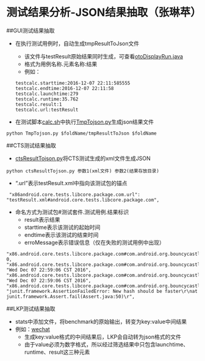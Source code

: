 # 测试结果分析-JSON结果抽取（张琳苹）

##GUI测试结果抽取
  
  - 在执行测试用例时，自动生成tmpResultToJson文件
    - 该文件与testResult原始结果同时生成，可查看[otoDisplayRun.java](https://github.com/openthos/oto_Uitest/blob/master/calc/src/com/autoTestUI/otoDisplayRun.java)
    - 格式为用例名称.元素名称:结果
    - 例如：
    ```
    testcalc.starttime:2016-12-07 22:11:585555
    testcalc.endtime:2016-12-07 22:11:58
    testcalc.launchtime:279
    testcalc.runtime:35.762
    testcalc.result:1
    testcalc.url:testResult
    ```
  
  - 在测试脚本[calc.sh](https://github.com/openthos/oto_Uitest/blob/master/calc/calc.sh)中执行[TmpTojson.py](https://github.com/openthos/oto_Uitest/blob/master/calc/TmpTojson.py)生成json结果文件
  ```
  python TmpTojson.py $foldName/tmpResultToJson $foldName
  ```

##CTS测试结果抽取
  
  - [ctsResultTojson.py](https://github.com/openthos/testing-analysis/blob/master/auto-testing-script/cts-autotest/ctsResultTojson.py)将CTS测试生成的xml文件生成JSON
  
  ```
  python ctsResultTojson.py 参数1(xml文件) 参数2(结果存放目录)
  ```
  - “.url”表示testResult.xml中指向该测试包的锚点

```
 "x86android.core.tests.libcore.package.com.url": "testResult.xml#android.core.tests.libcore.package.com",
```
  - 命名方式为测试包#测试套件.测试用例.结果标识
    - result表示结果
    - starttime表示该测试的起始时间
    - endtime表示该测试的结束时间
    - erroMessage表示错误信息（仅在失败的测试用例中出现）
  
  ```
  "x86.android.core.tests.libcore.package.com#com.android.org.bouncycastle.crypto.digests.DigestTest.testSHA256.result": 0, 
 "x86.android.core.tests.libcore.package.com#com.android.org.bouncycastle.crypto.digests.DigestTest.testSHA256.starttime": "Wed Dec 07 22:59:06 CST 2016", 
 "x86.android.core.tests.libcore.package.com#com.android.org.bouncycastle.crypto.digests.DigestTest.testSHA256.endtime": "Wed Dec 07 22:59:06 CST 2016", 
 "x86.android.core.tests.libcore.package.com#com.android.org.bouncycastle.crypto.digests.DigestTest.testSHA256.errorMessage": "junit.framework.AssertionFailedError: New hash should be faster\r\nat junit.framework.Assert.fail(Assert.java:50)\r",
 ```
 
##LKP测试结果抽取
  
  - stats中添加文件，将benchmark的原始输出，转变为key:value中间结果
  - 例如：[wechat](https://github.com/openthos/oto_external_lkp/blob/master/lkp-tests-master/stats/wechat)
    - 生成key:value格式的中间结果后，LKP会自动转为json格式的文件
    - 由于value必须为数字格式，所以经过筛选结果中只包含launchtime、runtime、result这三种元素
